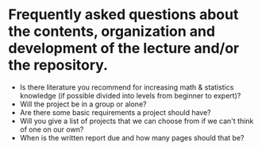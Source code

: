 # Frequently asked questions about the contents, organization and development of the lecture and/or the repository. 

  - Is there literature you recommend for increasing math & statistics knowledge (if possible divided into levels from beginner to expert)?
  - Will the project be in a group or alone?
  - Are there some basic requirements a project should have?
  - Will you give a list of projects that we can choose from if we can't think of one on our own?
  - When is the written report due and how many pages should that be?  
